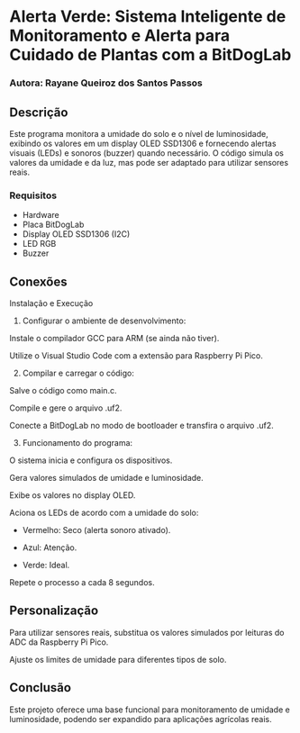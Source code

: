 # Alerta Verde: Sistema Inteligente de Monitoramento e Alerta para Cuidado de Plantas com a BitDogLab 

### Autora: Rayane Queiroz dos Santos Passos

## Descrição

Este programa monitora a umidade do solo e o nível de luminosidade, exibindo os valores em um display OLED SSD1306 e fornecendo alertas visuais (LEDs) e sonoros (buzzer) quando necessário. O código simula os valores da umidade e da luz, mas pode ser adaptado para utilizar sensores reais.

### Requisitos

- Hardware
- Placa BitDogLab
- Display OLED SSD1306 (I2C)
- LED RGB
- Buzzer

## Conexões

Instalação e Execução

1. Configurar o ambiente de desenvolvimento:

Instale o compilador GCC para ARM (se ainda não tiver).

Utilize o Visual Studio Code com a extensão para Raspberry Pi Pico.

2. Compilar e carregar o código:

Salve o código como main.c.

Compile e gere o arquivo .uf2.

Conecte a BitDogLab no modo de bootloader e transfira o arquivo .uf2.

3. Funcionamento do programa:

O sistema inicia e configura os dispositivos.

Gera valores simulados de umidade e luminosidade.

Exibe os valores no display OLED.

Aciona os LEDs de acordo com a umidade do solo:

- Vermelho: Seco (alerta sonoro ativado).

- Azul: Atenção.

- Verde: Ideal.

Repete o processo a cada 8 segundos.

## Personalização

Para utilizar sensores reais, substitua os valores simulados por leituras do ADC da Raspberry Pi Pico.

Ajuste os limites de umidade para diferentes tipos de solo.

## Conclusão

Este projeto oferece uma base funcional para monitoramento de umidade e luminosidade, podendo ser expandido para aplicações agrícolas reais.

